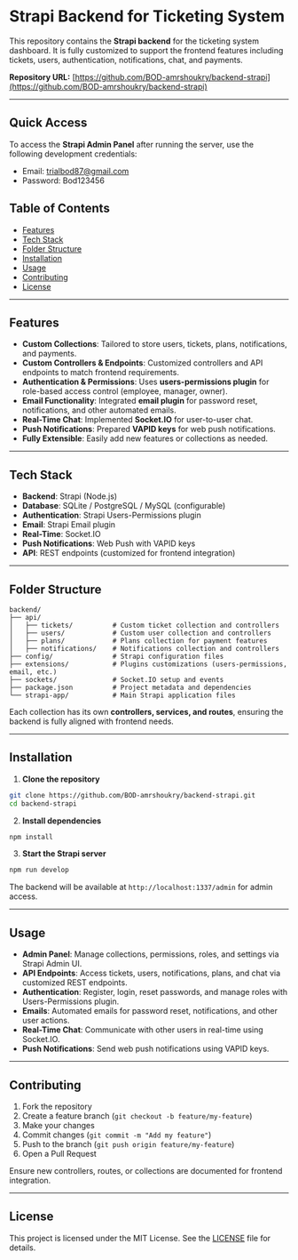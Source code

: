 # Strapi Backend for Ticketing System

This repository contains the **Strapi backend** for the ticketing system dashboard. It is fully customized to support the frontend features including tickets, users, authentication, notifications, chat, and payments.

**Repository URL:** [https://github.com/BOD-amrshoukry/backend-strapi](https://github.com/BOD-amrshoukry/backend-strapi)

---

## Quick Access

To access the **Strapi Admin Panel** after running the server, use the following development credentials:
- Email: trialbod87@gmail.com
- Password: Bod123456

## Table of Contents

- [Features](#features)
- [Tech Stack](#tech-stack)
- [Folder Structure](#folder-structure)
- [Installation](#installation)
- [Usage](#usage)
- [Contributing](#contributing)
- [License](#license)

---

## Features

- **Custom Collections**: Tailored to store users, tickets, plans, notifications, and payments.
- **Custom Controllers & Endpoints**: Customized controllers and API endpoints to match frontend requirements.
- **Authentication & Permissions**: Uses **users-permissions plugin** for role-based access control (employee, manager, owner).
- **Email Functionality**: Integrated **email plugin** for password reset, notifications, and other automated emails.
- **Real-Time Chat**: Implemented **Socket.IO** for user-to-user chat.
- **Push Notifications**: Prepared **VAPID keys** for web push notifications.
- **Fully Extensible**: Easily add new features or collections as needed.

---

## Tech Stack

- **Backend**: Strapi (Node.js)
- **Database**: SQLite / PostgreSQL / MySQL (configurable)
- **Authentication**: Strapi Users-Permissions plugin
- **Email**: Strapi Email plugin
- **Real-Time**: Socket.IO
- **Push Notifications**: Web Push with VAPID keys
- **API**: REST endpoints (customized for frontend integration)

---

## Folder Structure

```
backend/
├── api/
│   ├── tickets/          # Custom ticket collection and controllers
│   ├── users/            # Custom user collection and controllers
│   ├── plans/            # Plans collection for payment features
│   ├── notifications/    # Notifications collection and controllers
├── config/               # Strapi configuration files
├── extensions/           # Plugins customizations (users-permissions, email, etc.)
├── sockets/              # Socket.IO setup and events
├── package.json          # Project metadata and dependencies
└── strapi-app/           # Main Strapi application files
```

Each collection has its own **controllers, services, and routes**, ensuring the backend is fully aligned with frontend needs.

---

## Installation

1. **Clone the repository**

```bash
git clone https://github.com/BOD-amrshoukry/backend-strapi.git
cd backend-strapi
```

2. **Install dependencies**

```bash
npm install
```

3. **Start the Strapi server**

```bash
npm run develop
```

The backend will be available at `http://localhost:1337/admin` for admin access.

---

## Usage

- **Admin Panel**: Manage collections, permissions, roles, and settings via Strapi Admin UI.
- **API Endpoints**: Access tickets, users, notifications, plans, and chat via customized REST endpoints.
- **Authentication**: Register, login, reset passwords, and manage roles with Users-Permissions plugin.
- **Emails**: Automated emails for password reset, notifications, and other user actions.
- **Real-Time Chat**: Communicate with other users in real-time using Socket.IO.
- **Push Notifications**: Send web push notifications using VAPID keys.

---

## Contributing

1. Fork the repository  
2. Create a feature branch (`git checkout -b feature/my-feature`)  
3. Make your changes  
4. Commit changes (`git commit -m "Add my feature"`)  
5. Push to the branch (`git push origin feature/my-feature`)  
6. Open a Pull Request

Ensure new controllers, routes, or collections are documented for frontend integration.

---

## License

This project is licensed under the MIT License. See the [LICENSE](LICENSE) file for details.

